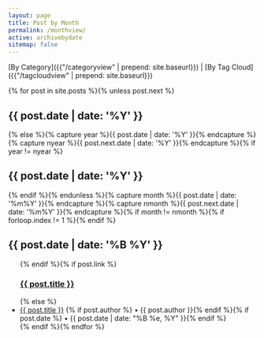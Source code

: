 ```yaml
---
layout: page
title: Post by Month
permalink: /monthview/
active: archivebydate
sitemap: false
---
```

[By Category]({{"/categoryview" | prepend: site.baseurl}}) | [By Tag Cloud]({{"/tagcloudview" | prepend: site.baseurl}})

<div id="index">
{% for post in site.posts %}{% unless post.next %}<h2 class="archivetitletopbottom">{{ post.date | date: '%Y' }}</h2>{% else %}{% capture year %}{{ post.date | date: '%Y' }}{% endcapture %}{% capture nyear %}{{ post.next.date | date: '%Y' }}{% endcapture %}{% if year != nyear %}</ul><h2 class="archivetitletopbottom">{{ post.date | date: '%Y' }}</h2>{% endif %}{% endunless %}{% capture month %}{{ post.date | date: '%m%Y' }}{% endcapture %}{% capture nmonth %}{{ post.next.date | date: '%m%Y' }}{% endcapture %}{% if month != nmonth %}{% if forloop.index != 1 %}</ul>{% endif %}<h2 class="archivetitle">{{ post.date | date: '%B %Y' }}</h2><ul>{% endif %}{% if post.link %}<h3 class="link-post"><a href="{{ site.baseurl }}{{ post.url }}" title="{{ post.title }}">{{ post.title }}</a><a href="{{ post.link }}" target="_blank" title="{{ post.title }}"><i class="fa fa-link"></i></a></h3>{% else %}<li><a href="{{ post.url | prepend: site.baseurl }}">{{ post.title }}</a> {% if post.author %} • {{ post.author }}{% endif %}{% if post.date %} • {{ post.date | date: "%B %e, %Y" }}{% endif %}</li>{% endif %}{% endfor %}</ul></div>